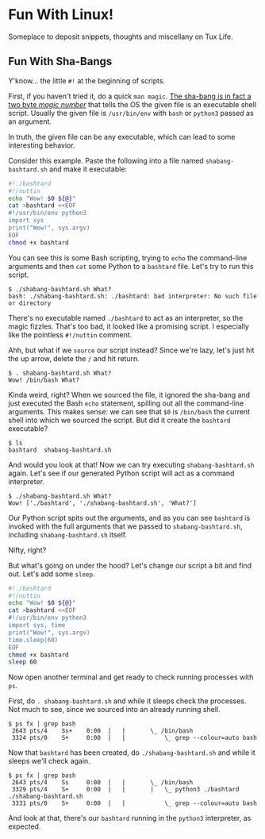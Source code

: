 # Fun With Linux!

Someplace to deposit snippets, thoughts and miscellany on Tux Life.

## Fun With Sha-Bangs

Y'know... the little `#!` at the beginning of scripts.

First, if you haven't tried it, do a quick `man magic`. [The sha-bang is in fact a two byte _magic number_](http://www.tldp.org/LDP/abs/html/sha-bang.html) that tells the OS the given file is an executable shell script. Usually the given file is `/usr/bin/env` with `bash` or `python3` passed as an argument.

In truth, the given file can be any executable, which can lead to some interesting behavior.

Consider this example. Paste the following into a file named `shabang-bashtard.sh` and make it executable:

```bash
#!./bashtard
#!/nuttin
echo "Wow! $0 ${@}"
cat >bashtard <<EOF
#!/usr/bin/env python3
import sys
print("Wow!", sys.argv)
EOF
chmod +x bashtard
```

You can see this is some Bash scripting, trying to `echo` the command-line arguments and then `cat` some Python to a `bashtard` file. Let's try to run this script.

```
$ ./shabang-bashtard.sh What?
bash: ./shabang-bashtard.sh: ./bashtard: bad interpreter: No such file or directory
```

There's no executable named `./bashtard` to act as an interpreter, so the magic fizzles. That's too bad, it looked like a promising script. I especially like the pointless `#!/nuttin` comment.

Ahh, but what if we `source` our script instead? Since we're lazy, let's just hit the up arrow, delete the `/` and hit return.

```
$ . shabang-bashtard.sh What?
Wow! /bin/bash What?
```

Kinda weird, right? When we sourced the file, it ignored the sha-bang and just executed the Bash `echo` statement, spilling out all the command-line arguments. This makes sense: we can see that `$0` is `/bin/bash` the current shell into which we sourced the script. But did it create the `bashtard` executable?

```
$ ls
bashtard  shabang-bashtard.sh
```

And would you look at that! Now we can try executing `shabang-bashtard.sh` again. Let's see if our generated Python script will act as a command interpreter.

```
$ ./shabang-bashtard.sh What?
Wow! ['./bashtard', './shabang-bashtard.sh', 'What?']
```

Our Python script spits out the arguments, and as you can see `bashtard` is invoked with the full arguments that we passed to `shabang-bashtard.sh`, including `shabang-bashtard.sh` itself.

Nifty, right?

But what's going on under the hood? Let's change our script a bit and find out. Let's add some `sleep`.

```bash
#!./bashtard
#!/nuttin
echo "Wow! $0 ${@}"
cat >bashtard <<EOF
#!/usr/bin/env python3
import sys, time
print("Wow!", sys.argv)
time.sleep(60)
EOF
chmod +x bashtard
sleep 60
```

Now open another terminal and get ready to check running processes with `ps`.

First, do `. shabang-bashtard.sh` and while it sleeps check the processes. Not much to see, since we sourced into an already running shell.

```
$ ps fx | grep bash
 2643 pts/4    Ss+    0:00  |   |       \_ /bin/bash
 3324 pts/0    S+     0:00  |   |           \_ grep --colour=auto bash
```

Now that `bashtard` has been created, do `./shabang-bashtard.sh` and while it sleeps we'll check again.

```
$ ps fx | grep bash
 2643 pts/4    Ss     0:00  |   |       \_ /bin/bash
 3329 pts/4    S+     0:00  |   |       |   \_ python3 ./bashtard ./shabang-bashtard.sh
 3331 pts/0    S+     0:00  |   |           \_ grep --colour=auto bash
```

And look at that, there's our `bashtard` running in the `python3` interpreter, as expected.